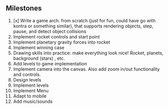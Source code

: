 ## Milestones

1. [x] Write a game arch. from scratch (just for fun, could have go with kontra or something similar), that supports rendering objects, step, pause, and detect object collisions
2. Implement rocket controls and start point
3. Implement planetary gravity forces into rocket
4. Implement winning case
5. Drawing skills into practice: make everything look nice! Rocket, planets, background (stars) , etc.
6. Add levels to game implementation
7. Implement camera into the canvas. Also add zoom in/out functionality and controls.
8. Design levels
9. Implement levels
10. Implement Menu
11. Adapt to mobile
12. Add music/sounds